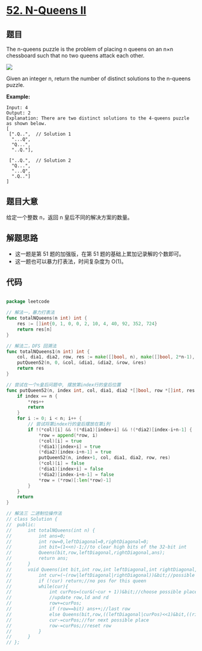 # [52. N-Queens II](https://leetcode.com/problems/n-queens-ii/)


## 题目

The n-queens puzzle is the problem of placing n queens on an n×n chessboard such that no two queens attack each other.

![](https://assets.leetcode.com/uploads/2018/10/12/8-queens.png)

Given an integer n, return the number of distinct solutions to the n-queens puzzle.

**Example:**


    Input: 4
    Output: 2
    Explanation: There are two distinct solutions to the 4-queens puzzle as shown below.
    [
     [".Q..",  // Solution 1
      "...Q",
      "Q...",
      "..Q."],
    
     ["..Q.",  // Solution 2
      "Q...",
      "...Q",
      ".Q.."]
    ]


## 题目大意

给定一个整数 n，返回 n 皇后不同的解决方案的数量。

## 解题思路

- 这一题是第 51 题的加强版，在第 51 题的基础上累加记录解的个数即可。
- 这一题也可以暴力打表法，时间复杂度为 O(1)。

## 代码

```go

package leetcode

// 解法一，暴力打表法
func totalNQueens(n int) int {
	res := []int{0, 1, 0, 0, 2, 10, 4, 40, 92, 352, 724}
	return res[n]
}

// 解法二，DFS 回溯法
func totalNQueens1(n int) int {
	col, dia1, dia2, row, res := make([]bool, n), make([]bool, 2*n-1), make([]bool, 2*n-1), []int{}, 0
	putQueen52(n, 0, &col, &dia1, &dia2, &row, &res)
	return res
}

// 尝试在一个n皇后问题中, 摆放第index行的皇后位置
func putQueen52(n, index int, col, dia1, dia2 *[]bool, row *[]int, res *int) {
	if index == n {
		*res++
		return
	}
	for i := 0; i < n; i++ {
		// 尝试将第index行的皇后摆放在第i列
		if !(*col)[i] && !(*dia1)[index+i] && !(*dia2)[index-i+n-1] {
			*row = append(*row, i)
			(*col)[i] = true
			(*dia1)[index+i] = true
			(*dia2)[index-i+n-1] = true
			putQueen52(n, index+1, col, dia1, dia2, row, res)
			(*col)[i] = false
			(*dia1)[index+i] = false
			(*dia2)[index-i+n-1] = false
			*row = (*row)[:len(*row)-1]
		}
	}
	return
}

// 解法三 二进制位操作法
// class Solution {
// 	public:
// 		int totalNQueens(int n) {
// 			int ans=0;
// 			int row=0,leftDiagonal=0,rightDiagonal=0;
// 			int bit=(1<<n)-1;//to clear high bits of the 32-bit int
// 			Queens(bit,row,leftDiagonal,rightDiagonal,ans);
// 			return ans;
// 		}
// 		void Queens(int bit,int row,int leftDiagonal,int rightDiagonal,int &ans){
// 			int cur=(~(row|leftDiagonal|rightDiagonal))&bit;//possible place for this queen
// 			if (!cur) return;//no pos for this queen
// 			while(cur){
// 				int curPos=(cur&(~cur + 1))&bit;//choose possible place in the right
// 				//update row,ld and rd
// 				row+=curPos;
// 				if (row==bit) ans++;//last row
// 				else Queens(bit,row,((leftDiagonal|curPos)<<1)&bit,((rightDiagonal|curPos)>>1)&bit,ans);
// 				cur-=curPos;//for next possible place
// 				row-=curPos;//reset row
// 			}
// 		}
// };

```